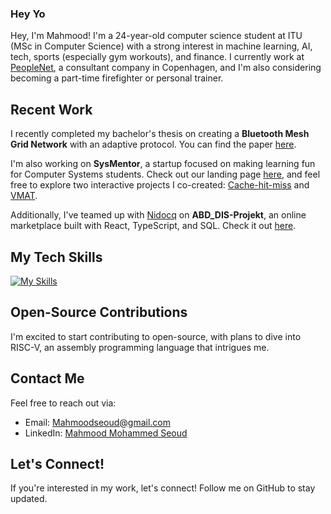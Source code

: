 ### Hey Yo
Hey, I'm Mahmood! I'm a 24-year-old computer science student at ITU (MSc in Computer Science) with a strong interest in machine learning, AI, tech, sports (especially gym workouts), and finance. I currently work at [PeopleNet](https://peoplenet.dk/), a  consultant company in Copenhagen, and I'm also considering becoming a part-time firefighter or personal trainer.

## Recent Work
I recently completed my bachelor's thesis on creating a **Bluetooth Mesh Grid Network** with an adaptive protocol. You can find the paper [here](https://easychair.org/publications/paper/Gv4N). 

I'm also working on **SysMentor**, a startup focused on making learning fun for Computer Systems students. Check out our landing page [here](https://abdsecondhand.site/LANDING/out/), and feel free to explore two interactive projects I co-created: [Cache-hit-miss](https://github.com/MahmoodSeoud/cache-hit-miss) and [VMAT](https://github.com/MahmoodSeoud/VMAT).

Additionally, I've teamed up with [Nidocq](https://github.com/Nidocq) on **ABD_DIS-Projekt**, an online marketplace built with React, TypeScript, and SQL. Check it out [here](https://github.com/Nidocq/ABD_DIS-Projekt).

## My Tech Skills
[![My Skills](https://skillicons.dev/icons?i=python,js,ts,react,html,css,git,azure,postgresql,c,csharp,dotnet)](https://skillicons.dev)

## Open-Source Contributions
I'm excited to start contributing to open-source, with plans to dive into RISC-V, an assembly programming language that intrigues me.

## Contact Me
Feel free to reach out via:
- Email: [Mahmoodseoud@gmail.com](mailto:Mahmoodseoud@gmail.com)
- LinkedIn: [Mahmood Mohammed Seoud](https://www.linkedin.com/in/mahmoodmohammedseoud)

## Let's Connect!
If you're interested in my work, let's connect! Follow me on GitHub to stay updated.
